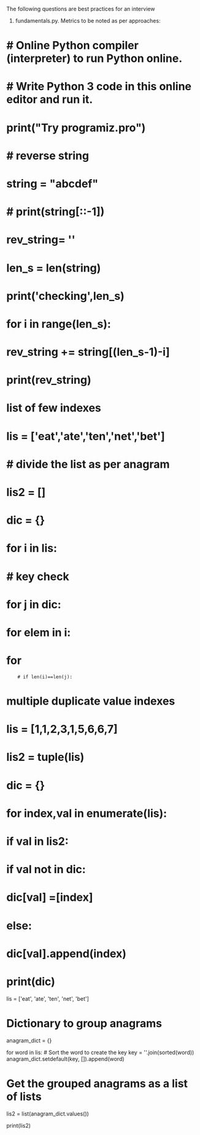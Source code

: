 The following questions are best practices for an interview
1. fundamentals.py.
Metrics to be noted as per approaches:

# # Online Python compiler (interpreter) to run Python online.
# # Write Python 3 code in this online editor and run it.
# print("Try programiz.pro")
# # reverse string
# string = "abcdef"
# # print(string[::-1])
# rev_string= ''
# len_s = len(string)
# print('checking',len_s)
# for i in range(len_s):
#     rev_string += string[(len_s-1)-i]
# print(rev_string)

# list of few indexes
# lis = ['eat','ate','ten','net','bet']
# # divide the list as per anagram
# lis2 = []
# dic = {}
# for i in lis:
#     # key check
    
#     for j in dic:
#         for elem in i:
#             for
        
        # if len(i)==len(j):
            
# multiple duplicate value indexes    # 
# lis = [1,1,2,3,1,5,6,6,7]
# lis2 = tuple(lis)
# dic = {}
# for index,val in enumerate(lis):
#     if val in lis2:
#         if val not in dic:
#             dic[val] =[index]
#         else:
#             dic[val].append(index)
# print(dic)


lis = ['eat', 'ate', 'ten', 'net', 'bet']

# Dictionary to group anagrams
anagram_dict = {}

for word in lis:
    # Sort the word to create the key
    key = ''.join(sorted(word))
    anagram_dict.setdefault(key, []).append(word)

# Get the grouped anagrams as a list of lists
lis2 = list(anagram_dict.values())

print(lis2)

    
            
         
    
    
    